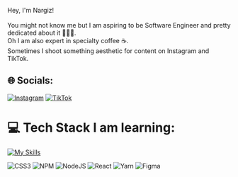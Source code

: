 
Hey, I'm Nargiz!<br><br>You might not know me but I am aspiring to be Software Engineer and pretty dedicated about it 👩🏻‍💻. <br>Oh I am also expert in specialty coffee ☕️.<br>Sometimes I shoot something aesthetic for content on Instagram and TikTok.


## 🌐 Socials:
[![Instagram](https://img.shields.io/badge/Instagram-%23E4405F.svg?logo=Instagram&logoColor=white)](https://instagram.com/nrgzlife) [![TikTok](https://img.shields.io/badge/TikTok-%23000000.svg?logo=TikTok&logoColor=white)](https://tiktok.com/@nargysc) 

# 💻 Tech Stack I am learning:
[![My Skills](https://skillicons.dev/icons?i=js,html,css,react,nodejs)](https://skillicons.dev)

![CSS3](https://img.shields.io/badge/css3-%231572B6.svg?style=for-the-badge&logo=css3&logoColor=white) ![NPM](https://img.shields.io/badge/NPM-%23CB3837.svg?style=for-the-badge&logo=npm&logoColor=white) ![NodeJS](https://img.shields.io/badge/node.js-6DA55F?style=for-the-badge&logo=node.js&logoColor=white) ![React](https://img.shields.io/badge/react-%2320232a.svg?style=for-the-badge&logo=react&logoColor=%2361DAFB) ![Yarn](https://img.shields.io/badge/yarn-%232C8EBB.svg?style=for-the-badge&logo=yarn&logoColor=white) ![Figma](https://img.shields.io/badge/figma-%23F24E1E.svg?style=for-the-badge&logo=figma&logoColor=white)
